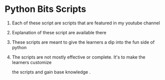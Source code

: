 # Python Bits Scripts

1) Each of these script are scripts that are featured in my youtube channel

2) Explanation of these script are available there

3) These scripts are meant to give the learners a dip into the fun side of python

4) The scripts are not mostly effective or complete. It's to make the learners customize

    the scripts and gain base knowledge .